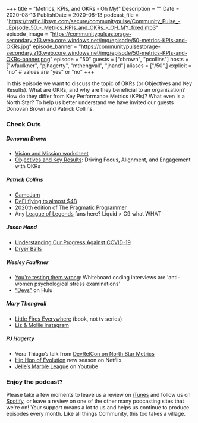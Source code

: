 +++
title = "Metrics, KPIs, and OKRs - Oh My!"
Description = ""
Date = 2020-08-13
PublishDate = 2020-08-13
podcast_file = "https://traffic.libsyn.com/secure/communitypulse/Community_Pulse_-_Episode_50_-_Metrics_KPIs_and_OKRs_-_OH_MY_fixed.mp3"
episode_image = "https://communitypulsestorage-secondary.z13.web.core.windows.net/img/episode/50-metrics-KPIs-and-OKRs.jpg"
episode_banner = "https://communitypulsestorage-secondary.z13.web.core.windows.net/img/episode/50-metrics-KPIs-and-OKRs-banner.png"
episode = "50"
guests = ["dbrown", "pcollins"]
hosts = ["wfaulkner", "pjhagerty", "mthengvall", "jhand"]
aliases = ["/50",]
explicit = "no" # values are "yes" or "no"
+++

In this episode we want to discuss the topic of OKRs (or Objectives and Key Results). What are OKRs, and why are they beneficial to an organization? How do they differ from Key Performance Metrics (KPIs)? What even is a North Star? To help us better understand we have invited our guests Donovan Brown and Patrick Collins. 

### Check Outs

##### Donovan Brown
* [Vision and Mission worksheet](https://documentcloud.adobe.com/link/review?uri=urn:aaid:scds:US:ac5bd009-dbf3-4a22-9d34-a94e5b2b8a31)
* [Objectives and Key Results](https://www.amazon.com/dp/B07VP5XYTL/ref=cm_sw_em_r_mt_dp_U_IxfiFbT5ENDYV): Driving Focus, Alignment, and Engagement with OKRs 

##### Patrick Collins
* [GameJam](https://www.coloradolottery.com/news/detail/lottery-to-co-host-gamejam-hackathon/700/)
* [DeFi flying to almost $4B](https://defipulse.com/)
* 2020th edition of [The Pragmatic Programmer](https://www.amazon.com/Pragmatic-Programmer-journey-mastery-Anniversary/dp/0135957052) 
* Any [League of Legends](https://www.youtube.com/watch?v=g0MRB4sHFFg) fans here? Liquid > C9 what WHAT


##### Jason Hand
* [Understanding Our Progress Against COVID-19](https://www.microsoft.com/en-us/ai/ai-for-health-covid-data)
* [Dryer Balls](https://www.amazon.com/All-Natural-Wool-Dryer-Balls/dp/B07C7M74BF/ref=sr_1_2_sspa?dchild=1&keywords=dryer+balls&qid=1595964286&sr=8-2-spons&psc=1&spLa=ZW5jcnlwdGVkUXVhbGlmaWVyPUEzTkNKWDFNWFdVWlE3JmVuY3J5cHRlZElkPUEwMjA3MDk1UkhNMENOU0tGTUYyJmVuY3J5cHRlZEFkSWQ9QTA1Njg2NjczREc3UTRXRk02WkZBJndpZGdldE5hbWU9c3BfYXRmJmFjdGlvbj1jbGlja1JlZGlyZWN0JmRvTm90TG9nQ2xpY2s9dHJ1ZQ==)


##### Wesley Faulkner
* [You're testing them wrong](https://www.theregister.com/2020/07/15/it_hiring_whiteboard/): Whiteboard coding interviews are 'anti-women psychological stress examinations'
* [“Devs”](https://www.fxnetworks.com/shows/devs) on Hulu


##### Mary Thengvall
* [Little Fires Everywhere](https://amzn.to/2Whq2TC) (book, not tv series) 
* [Liz & Mollie instagram](https://www.instagram.com/lizandmollie/?hl=en)


##### PJ Hagerty
* Vera Thiago’s talk from [DevRelCon on North Star Metrics](https://noti.st/veratiago/KGcdUc/north-star-metrics-okrs-to-show-devrel-value-and-get-focus)
* [Hip Hop of Evolution](https://www.netflix.com/title/80141782) new season on Netflix
* [Jelle’s Marble League](https://www.youtube.com/channel/UCYJdpnjuSWVOLgGT9fIzL0g) on Youtube 


### Enjoy the podcast?
Please take a few moments to leave us a review on [iTunes](https://itunes.apple.com/us/podcast/community-pulse/id1218368182?mt=2) and follow us on [Spotify](https://open.spotify.com/show/3I7g5WfMSgpWu38zZMjet?si=565TMb81SaWwrJYbAIeOxQ), or leave a review on one of the other many podcasting sites that we're on! Your support means a lot to us and helps us continue to produce episodes every month. Like all things Community, this too takes a village.
